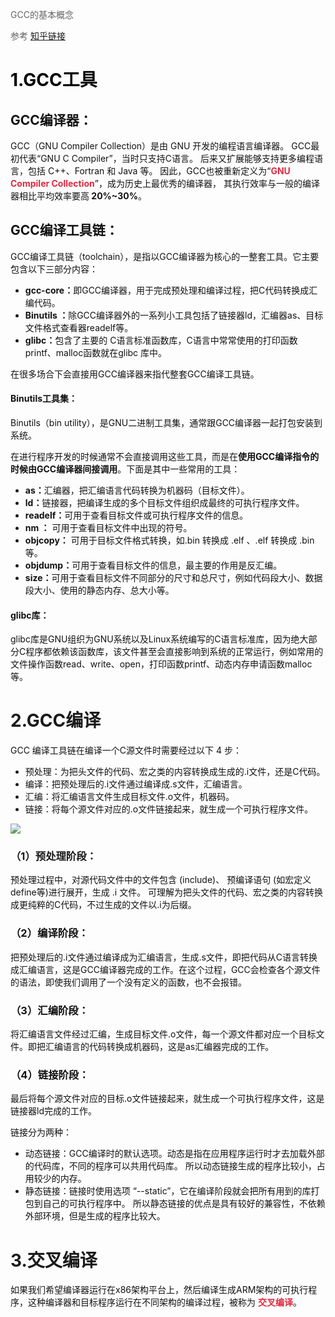 <font style="color:rgb(100, 100, 100);">GCC的基本概念</font>

<font style="color:rgb(100, 100, 100);">参考 </font>[知乎链接](https://zhuanlan.zhihu.com/p/404682058)

# <font style="color:rgb(100, 100, 100);"> </font><font style="color:#000000;">1.GCC工具</font>
## <font style="color:rgb(18, 18, 18);">GCC编译器：</font>
<font style="color:rgb(18, 18, 18);">GCC（GNU Compiler Collection）是由 GNU 开发的编程语言编译器。 GCC最初代表“GNU C Compiler”，当时只支持C语言。 后来又扩展能够支持更多编程语言，包括 C++、Fortran 和 Java 等。 因此，GCC也被重新定义为“</font>**<font style="color:#DF2A3F;">GNU Compiler Collection</font>**<font style="color:rgb(18, 18, 18);">”，成为历史上最优秀的编译器， 其执行效率与一般的编译器相比平均效率要高</font>**<font style="color:rgb(18, 18, 18);"> 20%~30%</font>**<font style="color:rgb(18, 18, 18);">。</font>



## <font style="color:rgb(18, 18, 18);">GCC编译工具链：</font>
<font style="color:rgb(18, 18, 18);">GCC编译工具链（toolchain），是指以GCC编译器为核心的一整套工具。它主要包含以下三部分内容：</font>

+ **<font style="color:rgb(18, 18, 18);">gcc-core：</font>**<font style="color:rgb(18, 18, 18);">即GCC编译器，用于完成预处理和编译过程，把C代码转换成汇编代码。</font>
+ **<font style="color:rgb(18, 18, 18);">Binutils ：</font>**<font style="color:rgb(18, 18, 18);">除GCC编译器外的一系列小工具包括了链接器ld，汇编器as、目标文件格式查看器readelf等。</font>
+ **<font style="color:rgb(18, 18, 18);">glibc：</font>**<font style="color:rgb(18, 18, 18);">包含了主要的 C语言标准函数库，C语言中常常使用的打印函数printf、malloc函数就在glibc 库中。</font>

<font style="color:rgb(18, 18, 18);">在很多场合下会直接用GCC编译器来指代整套GCC编译工具链。</font>

<font style="color:rgb(18, 18, 18);"></font>

#### <font style="color:rgb(18, 18, 18);">Binutils工具集：</font>
<font style="color:rgb(18, 18, 18);">Binutils（bin utility），是GNU二进制工具集，通常跟GCC编译器一起打包安装到系统。</font>

<font style="color:rgb(18, 18, 18);">在进行程序开发的时候通常不会直接调用这些工具，而是在</font>**<font style="color:rgb(18, 18, 18);">使用GCC编译指令的时候由GCC编译器间接调用</font>**<font style="color:rgb(18, 18, 18);">。下面是其中一些常用的工具：</font>

+ **<font style="color:rgb(18, 18, 18);">as：</font>**<font style="color:rgb(18, 18, 18);">汇编器，把汇编语言代码转换为机器码（目标文件）。</font>
+ **<font style="color:rgb(18, 18, 18);">ld：</font>**<font style="color:rgb(18, 18, 18);">链接器，把编译生成的多个目标文件组织成最终的可执行程序文件。</font>
+ **<font style="color:rgb(18, 18, 18);">readelf：</font>**<font style="color:rgb(18, 18, 18);">可用于查看目标文件或可执行程序文件的信息。</font>
+ **<font style="color:rgb(18, 18, 18);">nm ：</font>**<font style="color:rgb(18, 18, 18);"> 可用于查看目标文件中出现的符号。</font>
+ **<font style="color:rgb(18, 18, 18);">objcopy：</font>**<font style="color:rgb(18, 18, 18);"> 可用于目标文件格式转换，如.bin 转换成 .elf 、.elf 转换成 .bin等。</font>
+ **<font style="color:rgb(18, 18, 18);">objdump：</font>**<font style="color:rgb(18, 18, 18);">可用于查看目标文件的信息，最主要的作用是反汇编。</font>
+ **<font style="color:rgb(18, 18, 18);">size：</font>**<font style="color:rgb(18, 18, 18);">可用于查看目标文件不同部分的尺寸和总尺寸，例如代码段大小、数据段大小、使用的静态内存、总大小等。</font>



#### <font style="color:rgb(18, 18, 18);">glibc库：</font>
<font style="color:rgb(18, 18, 18);">glibc库是GNU组织为GNU系统以及Linux系统编写的C语言标准库，因为绝大部分C程序都依赖该函数库，该文件甚至会直接影响到系统的正常运行，例如常用的文件操作函数read、write、open，打印函数printf、动态内存申请函数malloc等。</font>

# 2.GCC编译 
<font style="color:rgb(18, 18, 18);">GCC 编译工具链在编译一个C源文件时需要经过以下 4 步：</font>

+ <font style="color:rgb(18, 18, 18);">预处理：为把头文件的代码、宏之类的内容转换成生成的.i文件，还是C代码。</font>
+ <font style="color:rgb(18, 18, 18);">编译：把预处理后的.i文件通过编译成.s文件，汇编语言。</font>
+ <font style="color:rgb(18, 18, 18);">汇编：将汇编语言文件生成目标文件.o文件，机器码。</font>
+ <font style="color:rgb(18, 18, 18);">链接：将每个源文件对应的.o文件链接起来，就生成一个可执行程序文件。</font>

![](https://cdn.nlark.com/yuque/0/2023/webp/29307286/1680765629174-6706cf2a-7ed1-4132-bd41-5e22340ff984.webp)

<font style="color:rgb(18, 18, 18);"></font>

### （1）预处理阶段：
<font style="color:rgb(18, 18, 18);">预处理过程中，对源代码文件中的文件包含 (include)、 预编译语句 (如宏定义define等)进行展开，生成 .i 文件。 可理解为把头文件的代码、宏之类的内容转换成更纯粹的C代码，不过生成的文件以.i为后缀。</font>

### <font style="color:rgb(18, 18, 18);">（2）编译阶段：</font>
<font style="color:rgb(18, 18, 18);">把预处理后的.i文件通过编译成为汇编语言，生成.s文件，即把代码从C语言转换成汇编语言，这是GCC编译器完成的工作。在这个过程，GCC会检查各个源文件的语法，即使我们调用了一个没有定义的函数，也不会报错。</font>

### <font style="color:rgb(18, 18, 18);">（3）汇编阶段：</font>
<font style="color:rgb(18, 18, 18);">将汇编语言文件经过汇编，生成目标文件.o文件，每一个源文件都对应一个目标文件。即把汇编语言的代码转换成机器码，这是as汇编器完成的工作。</font>

### <font style="color:rgb(18, 18, 18);">（4）链接阶段：</font>
<font style="color:rgb(18, 18, 18);">最后将每个源文件对应的目标.o文件链接起来，就生成一个可执行程序文件，这是链接器ld完成的工作。</font>

<font style="color:rgb(18, 18, 18);">链接分为两种：</font>

+ <font style="color:rgb(18, 18, 18);">动态链接：GCC编译时的默认选项。动态是指在应用程序运行时才去加载外部的代码库，不同的程序可以共用代码库。 所以动态链接生成的程序比较小，占用较少的内存。</font>
+ <font style="color:rgb(18, 18, 18);">静态链接：链接时使用选项 “--static”，它在编译阶段就会把所有用到的库打包到自己的可执行程序中。 所以静态链接的优点是具有较好的兼容性，不依赖外部环境，但是生成的程序比较大。</font>

# 3.交叉编译
<font style="color:rgb(18, 18, 18);">如果我们希望编译器运行在x86架构平台上，然后编译生成ARM架构的可执行程序，这种编译器和目标程序运行在不同架构的编译过程，被称为 </font>**<font style="color:#DF2A3F;">交叉编译</font>**<font style="color:rgb(18, 18, 18);">。</font>

<font style="color:rgb(18, 18, 18);"></font>


